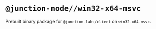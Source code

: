 # `@junction-node//win32-x64-msvc`

Prebuilt binary package for `@junction-labs/client` on `win32-x64-msvc`.
